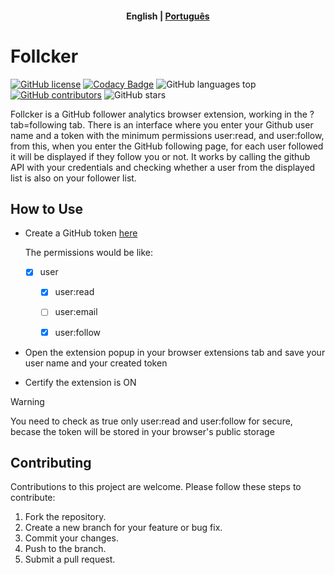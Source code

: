 <h4 align="center">
    <p>
        <b>English</b> |
        <a href="https://github.com/Daniel-Alvarenga/Follcker/blob/main/documents/README_PT-BR.md">Рortuguês</a>
    </p>
</h4>

# Follcker

[![GitHub license](https://img.shields.io/github/license/daniel-alvarenga/follcker)](Daniel-Alvarenga/Follcker/blob/main/LICENSE)
[![Codacy Badge](https://app.codacy.com/project/badge/Grade/29e0fdf7a13b4001972204881fbd7dd6)](https://app.codacy.com/gh/Daniel-Alvarenga/Follcker/dashboard?utm_source=gh&utm_medium=referral&utm_content=&utm_campaign=Badge_grade)
![GitHub languages top](https://img.shields.io/github/languages/top/daniel-alvarenga/Follcker)
[![GitHub contributors](https://img.shields.io/github/contributors/daniel-alvarenga/Follcker)](https://github.com/daniel-alvarenga/Follcker/graphs/contributors)
![GitHub stars](https://img.shields.io/github/stars/daniel-alvarenga/Follcker)

Follcker is a GitHub follower analytics browser extension, working in the ?tab=following tab. There is an interface where you enter your Github user name and a token with the minimum permissions user:read, and user:follow, from this, when you enter the GitHub following page, for each user followed it will be displayed if they follow you or not.
It works by calling the github API with your credentials and checking whether a user from the displayed list is also on your follower list.

## How to Use

- Create a GitHub token [here](https://github.com/settings/apps)

  The permissions would be like:
  - [x] user
    - [x] user:read 
    - [ ] user:email 
    - [x] user:follow 


- Open the extension popup in your browser extensions tab and save your user name and your created token

- Certify the extension is ON


>[!warning]
>You need to check as true only user:read and user:follow for secure, becase the token will be stored in your browser's public storage

## Contributing

Contributions to this project are welcome. Please follow these steps to contribute:

1. Fork the repository.
2. Create a new branch for your feature or bug fix.
3. Commit your changes.
4. Push to the branch.
5. Submit a pull request.
